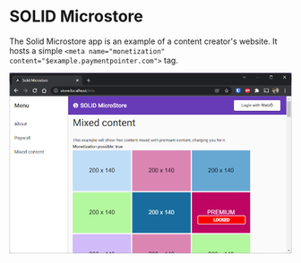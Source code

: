 # SOLID Microstore

The Solid Microstore app is an example of a content creator's website. It hosts a simple `<meta name="monetization" content="$example.paymentpointer.com">` tag.

![](/assets/img/microstore.png)
